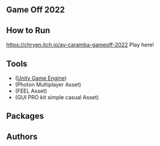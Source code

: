 ## Game Off 2022
 
## How to Run

https://chryen.itch.io/ay-caramba-gameoff-2022 Play here!

## Tools

- ([Unity Game Engine](https://unity.com/))
- (Photon Multiplayer Asset)
- (FEEL Asset)
- (GUI PRO kit simple casual Asset)

## Packages

## Authors
